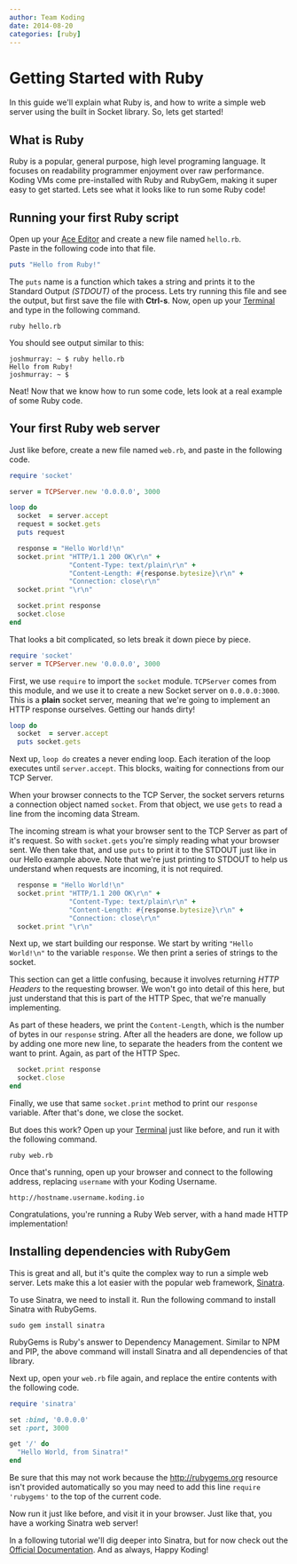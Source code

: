 ```yaml
---
author: Team Koding
date: 2014-08-20
categories: [ruby]
---
```


# Getting Started with Ruby

In this guide we'll explain what Ruby is, and how to write a simple web 
server using the built in Socket library. So, lets get started!

## What is Ruby

Ruby is a popular, general purpose, high level programing language. It 
focuses on readability programmer enjoyment over raw performance. Koding 
VMs come pre-installed with Ruby and RubyGem, making it super easy to get 
started. Lets see what it looks like to run some Ruby code!

## Running your first Ruby script

Open up your [Ace Editor][ace] and create a new file named `hello.rb`.  
Paste in the following code into that file.

```ruby
puts "Hello from Ruby!"
```

The `puts` name is a function which takes a string and prints it to the 
Standard Output *(STDOUT)* of the process. Lets try running this file and 
see the output, but first save the file with **Ctrl-s**. Now, open up 
your [Terminal][terminal] and type in the following command.

```
ruby hello.rb
```

You should see output similar to this:

```
joshmurray: ~ $ ruby hello.rb
Hello from Ruby!
joshmurray: ~ $
```

Neat! Now that we know how to run some code, lets look at a real example 
of some Ruby code.

## Your first Ruby web server

Just like before, create a new file named `web.rb`, and paste in the 
following code.

```ruby
require 'socket'

server = TCPServer.new '0.0.0.0', 3000

loop do
  socket  = server.accept
  request = socket.gets
  puts request

  response = "Hello World!\n"
  socket.print "HTTP/1.1 200 OK\r\n" +
               "Content-Type: text/plain\r\n" +
               "Content-Length: #{response.bytesize}\r\n" +
               "Connection: close\r\n"
  socket.print "\r\n"

  socket.print response
  socket.close
end
```

That looks a bit complicated, so lets break it down piece by piece.

```ruby
require 'socket'
server = TCPServer.new '0.0.0.0', 3000
```

First, we use `require` to import the `socket` module. `TCPServer` comes 
from this module, and we use it to create a new Socket server on 
`0.0.0.0:3000`. This is a **plain** socket server, meaning that we're 
going to implement an HTTP response ourselves. Getting our hands dirty!

```ruby
loop do
  socket  = server.accept
  puts socket.gets
```

Next up, `loop do` creates a never ending loop. Each iteration of the 
loop executes until `server.accept`. This blocks, waiting for connections 
from our TCP Server.

When your browser connects to the TCP Server, the socket servers returns 
a connection object named `socket`. From that object, we use `gets` to 
read a line from the incoming data Stream.

The incoming stream is what your browser sent to the TCP Server as part 
of it's request. So with `socket.gets` you're simply reading what your 
browser sent. We then take that, and use `puts` to print it to the STDOUT 
just like in our Hello example above. Note that we're just printing to 
STDOUT to help us understand when requests are incoming, it is not 
required.

```ruby
  response = "Hello World!\n"
  socket.print "HTTP/1.1 200 OK\r\n" +
               "Content-Type: text/plain\r\n" +
               "Content-Length: #{response.bytesize}\r\n" +
               "Connection: close\r\n"
  socket.print "\r\n"
```

Next up, we start building our response. We start by writing `"Hello 
World!\n"` to the variable `response`. We then print a series of strings 
to the socket.

This section can get a little confusing, because it involves returning 
*HTTP Headers* to the requesting browser. We won't go into detail of this 
here, but just understand that this is part of the HTTP Spec, that we're 
manually implementing.

As part of these headers, we print the `Content-Length`, which is the 
number of bytes in our `response` string. After all the headers are done, 
we follow up by adding one more new line, to separate the headers from 
the content we want to print. Again, as part of the HTTP Spec.

```ruby
  socket.print response
  socket.close
end
```

Finally, we use that same `socket.print` method to print our `response` 
variable. After that's done, we close the socket.

But does this work? Open up your [Terminal][terminal] just like before, 
and run it with the following command.

```
ruby web.rb
```

Once that's running, open up your browser and connect to the following 
address, replacing `username` with your Koding Username.

```
http://hostname.username.koding.io
```

Congratulations, you're running a Ruby Web server, with a hand made HTTP 
implementation!

## Installing dependencies with RubyGem

This is great and all, but it's quite the complex way to run a simple web 
server. Lets make this a lot easier with the popular web framework, 
[Sinatra][sinatra].

To use Sinatra, we need to install it. Run the following command to 
install Sinatra with RubyGems.

```
sudo gem install sinatra
```

RubyGems is Ruby's answer to Dependency Management. Similar to NPM and 
PIP, the above command will install Sinatra and all dependencies of that 
library.

Next up, open your `web.rb` file again, and replace the entire contents 
with the following code.

```ruby
require 'sinatra'

set :bind, '0.0.0.0'
set :port, 3000

get '/' do
  "Hello World, from Sinatra!"
end
```

Be sure that this may not work because the http://rubygems.org resource isn't provided automatically so you may need to add this line ```require 'rubygems'``` to the top of the current code.

Now run it just like before, and visit it in your browser. Just like 
that, you have a working Sinatra web server!

In a following tutorial we'll dig deeper into Sinatra, but for now check 
out the [Official Documentation][sinatra]. And as always, Happy Koding!


[koding]: https://koding.com
[ace]: https://koding.com/Ace
[terminal]: https://koding.com/Terminal
[sinatra]: http://www.sinatrarb.com

